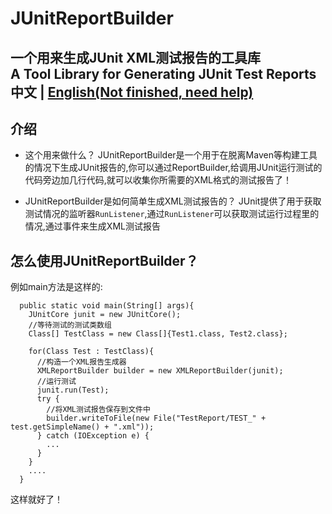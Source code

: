 # JUnitReportBuilder
一个用来生成JUnit XML测试报告的工具库<br/>
A Tool Library for Generating JUnit Test Reports<br/>
中文  |  [English(Not finished, need help)](#)
-----------
## 介绍
- 这个用来做什么？
   JUnitReportBuilder是一个用于在脱离Maven等构建工具的情况下生成JUnit报告的,你可以通过ReportBuilder,给调用JUnit运行测试的代码旁边加几行代码,就可以收集你所需要的XML格式的测试报告了！

- JUnitReportBuilder是如何简单生成XML测试报告的？
   JUnit提供了用于获取测试情况的监听器`RunListener`,通过`RunListener`可以获取测试运行过程里的情况,通过事件来生成XML测试报告
   
## 怎么使用JUnitReportBuilder？
例如main方法是这样的:
```
  public static void main(String[] args){
    JUnitCore junit = new JUnitCore();
    //等待测试的测试类数组
    Class[] TestClass = new Class[]{Test1.class, Test2.class};
     
    for(Class Test : TestClass){
      //构造一个XML报告生成器
      XMLReportBuilder builder = new XMLReportBuilder(junit);
      //运行测试
      junit.run(Test);
      try {
        //将XML测试报告保存到文件中
        builder.writeToFile(new File("TestReport/TEST_" + test.getSimpleName() + ".xml"));
      } catch (IOException e) {
        ...
      }
    }
    ....
  } 
```
这样就好了！
